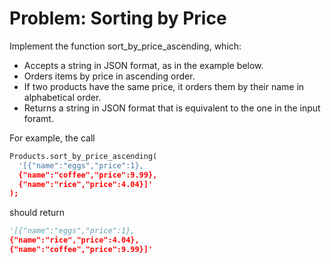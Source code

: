 # Problem: Sorting by Price

Implement the function sort_by_price_ascending, which:

* Accepts a string in JSON format, as in the example below.
* Orders items by price in ascending order.
* If two products have the same price, it orders them by their name in alphabetical order.
* Returns a string in JSON format that is equivalent to the one in the input foramt.

For example, the call

```python
Products.sort_by_price_ascending(
  '[{"name":"eggs","price":1},
  {"name":"coffee","price":9.99},
  {"name":"rice","price":4.04}]'
);
```
should return

```python
'[{"name":"eggs","price":1}, 
{"name":"rice","price":4.04},
{"name":"coffee","price":9.99}]'
```
